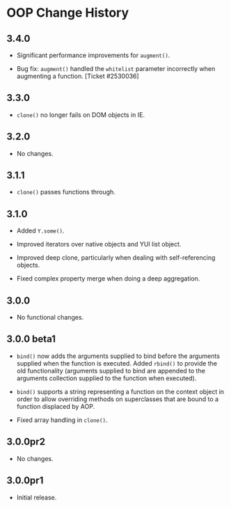 OOP Change History
==================

3.4.0
-----

  * Significant performance improvements for `augment()`.

  * Bug fix: `augment()` handled the `whitelist` parameter incorrectly when
    augmenting a function. [Ticket #2530036]


3.3.0
-----

  * `clone()` no longer fails on DOM objects in IE.


3.2.0
-----

  * No changes.


3.1.1
-----

  * `clone()` passes functions through.


3.1.0
-----

  * Added `Y.some()`.

  * Improved iterators over native objects and YUI list object.

  * Improved deep clone, particularly when dealing with self-referencing objects.

  * Fixed complex property merge when doing a deep aggregation.


3.0.0
-----

  * No functional changes.


3.0.0 beta1
----------

  * `bind()` now adds the arguments supplied to bind before the arguments
    supplied when the function is executed. Added `rbind()` to provide the old
    functionality (arguments supplied to bind are appended to the arguments
    collection supplied to the function when executed).

  * `bind()` supports a string representing a function on the context object in
    order to allow overriding methods on superclasses that are bound to a
    function displaced by AOP.

  * Fixed array handling in `clone()`.


3.0.0pr2
--------

  * No changes.


3.0.0pr1
--------

  * Initial release.
